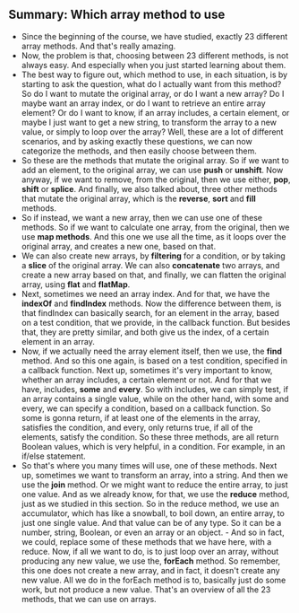 ## Summary: Which array method to use

- Since the beginning of the course, we have studied, exactly 23 different array methods. And that's really amazing. 
- Now, the problem is that, choosing between 23 different methods, is not always easy. And especially when you just started learning about them.  
- The best way to figure out, which method to use, in each situation, is by starting to ask the question, what do I actually want from this method? So do I want to mutate the original array, or do I want a new array? Do I maybe want an array index, or do I want to retrieve an entire array element? Or do I want to know, if an array includes, a certain element, or maybe I just want to get a new string, to transform the array to a new value, or simply to loop over the array? Well, these are a lot of different scenarios, and by asking exactly these questions, we can now categorize the methods, and then easily choose between them. 
- So these are the methods that mutate the original array. So if we want to add an element, to the original array, we can use **push** or **unshift**.  Now anyway, if we want to remove, from the original, then we use either, **pop**, **shift** or **splice**. And finally, we also talked about, three other methods that mutate the original array, which is the **reverse**, **sort** and **fill** methods.  
- So if instead, we want a new array, then we can use one of these methods. So if we want to calculate one array, from the original, then we use **map methods**. And this one we use all the time, as it loops over the original array, and creates a new one, based on that. 
- We can also create new arrays, by **filtering** for a condition, or by taking a **slice** of the original array. We can also **concatenate** two arrays, and create a new array based on that, and finally, we can flatten the original array, using **flat** and **flatMap**. 
- Next, sometimes we need an array index. And for that, we have the **indexOf** and **findIndex** methods. Now the difference between them, is that findIndex can basically search, for an element in the array, based on a test condition, that we provide, in the callback function. But besides that, they are pretty similar, and both give us the index, of a certain element in an array. 
- Now, if we actually need the array element itself, then we use, the **find** method. And so this one again, is based on a test condition, specified in a callback function. Next up, sometimes it's very important to know, whether an array includes, a certain element or not. And for that we have, includes, **some** and **every**. So with includes, we can simply test, if an array contains a single value, while on the other hand, with some and every, we can specify a condition, based on a callback function. So some is gonna return, if at least one of the elements in the array, satisfies the condition, and every, only returns true, if all of the elements, satisfy the condition. So these three methods, are all return Boolean values, which is very helpful, in a condition. For example, in an if/else statement. 
- So that's where you many times will use, one of these methods. Next up, sometimes we want to transform an array, into a string. And then we use the **join** method. Or we might want to reduce the entire array, to just one value. And as we already know, for that, we use the **reduce** method, just as we studied in this section. So in the reduce method, we use an accumulator, which has like a snowball, to boil down, an entire array, to just one single value. And that value can be of any type. So it can be a number, string, Boolean, or even an array or an object.  - And so in fact, we could, replace some of these methods that we have here, with a reduce. Now, if all we want to do, is to just loop over an array, without producing any new value, we use the, **forEach** method. So remember, this one does not create a new array, and in fact, it doesn't create any new value. All we do in the forEach method is to, basically just do some work, but not produce a new value. 
 That's an overview of all the 23 methods, that we can use on arrays. 